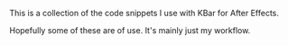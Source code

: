 This is a collection of the code snippets I use with KBar for After Effects.

Hopefully some of these are of use. It's mainly just my workflow.
